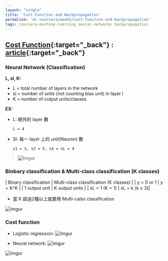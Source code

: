```yaml
---
layout: "single"
title: 'Cost Function and Backpropagation'
permalink: 'ml-coursera/week5/cost-function-and-backpropagation'
tags: coursera-machine-learning neural-networks backpropagation
---
```


## [Cost Function](https://www.coursera.org/learn/machine-learning/lecture/na28E/cost-function){:target="_back"} : [article](https://www.coursera.org/learn/machine-learning/supplement/afqGa/cost-function){:target="_back"}

### Neural Network (Classification)

**L, sl, K:**
   - L = total number of layers in the network
   - sl = number of units (not counting bias unit) in layer l
   - K = number of output units/classes

**EX:**
- L: 總共的 layer 數
   ~~~
   L = 4
   ~~~
- Sl: 每一 layer 上的  unit(Neuron) 數
   ~~~
   s1 = 3, s2 = 5, s4 = sL = 4
   ~~~

> ![Imgur](https://i.imgur.com/OxWLyBEh.jpg)


### Binbary classification & Multi-class classification (K classes)

| Binary classification  | Multi-class classification (K classes) |
|  y = 0 or 1 | y = ℝ^K  |
| 1 output unit | K output units |
| sL = 1 (K = 1)  |  sL = k (k ≥ 3)|

- 當 K 超過2種以上就要用 Multi-calss classification

![Imgur](https://i.imgur.com/K2yyX6Ah.jpg)

### Cost function

- Logistic regression:
   ![Imgur](https://i.imgur.com/ksMl0Chh.gif)

- Neural network:
   ![Imgur](https://i.imgur.com/zrOVzo3h.gif)

![Imgur](https://i.imgur.com/ed9XUlHh.jpg)

